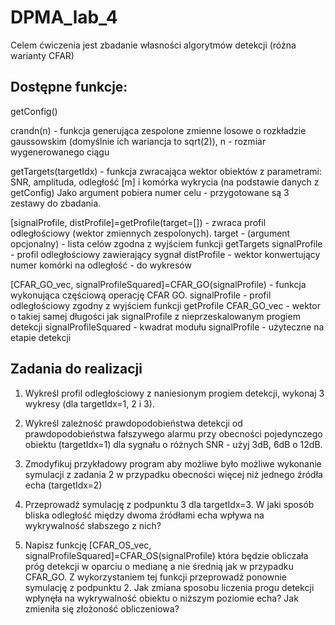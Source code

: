 # DPMA_lab_4

Celem ćwiczenia jest zbadanie własności algorytmów detekcji (różna warianty CFAR)

## Dostępne funkcje:

getConfig()

crandn(n) - funkcja generująca zespolone zmienne losowe o rozkładzie gaussowskim (domyślnie ich wariancja to sqrt(2)),
n - rozmiar wygenerowanego ciągu

getTargets(targetIdx) - funkcja zwracająca wektor obiektów z parametrami: SNR, amplituda, odległość [m] i komórka wykrycia (na podstawie danych z getConfig)
Jako argument pobiera numer celu - przygotowane są 3 zestawy do zbadania.

[signalProfile, distProfile]=getProfile(target=[]) - zwraca profil odległościowy (wektor zmiennych zespolonych).
target - (argument opcjonalny) - lista celów zgodna z wyjściem funkcji getTargets
signalProfile - profil odległościowy zawierający sygnał
distProfile - wektor konwertujący numer komórki na odległość - do wykresów

[CFAR_GO_vec, signalProfileSquared]=CFAR_GO(signalProfile) - funkcja wykonująca częściową operację CFAR GO.
signalProfile - profil odległościowy zgodny z wyjściem funkcji getProfile
CFAR_GO_vec - wektor o takiej samej długości jak signalProfile z nieprzeskalowanym progiem detekcji
signalProfileSquared - kwadrat modułu signalProfile - użyteczne na etapie detekcji

## Zadania do realizacji

1. Wykreśl profil odległościowy z naniesionym progiem detekcji, wykonaj 3 wykresy (dla targetIdx=1, 2 i 3).

2. Wykreśl zależność prawdopodobieństwa detekcji od prawdopodobieństwa fałszywego alarmu przy obecności pojedynczego obiektu (targetIdx=1) dla sygnału o różnych SNR - użyj 3dB, 6dB o 12dB.

3. Zmodyfikuj przykładowy program aby możliwe było możliwe wykonanie symulacji z zadania 2 w przypadku obecności więcej niż jednego źródła echa (targetIdx=2)

4. Przeprowadź symulację z podpunktu 3 dla targetIdx=3.
W jaki sposób bliska odległość między dwoma źródłami echa wpływa na wykrywalność słabszego z nich?

5. Napisz funkcję [CFAR_OS_vec, signalProfileSquared]=CFAR_OS(signalProfile) która będzie obliczała próg detekcji w oparciu o medianę a nie średnią jak w przypadku CFAR_GO.
Z wykorzystaniem tej funkcji przeprowadź ponownie symulację z podpunktu 2.
Jak zmiana sposobu liczenia progu detekcji wpłynęła na wykrywalność obiektu o niższym poziomie echa?
Jak zmieniła się złożoność obliczeniowa?



